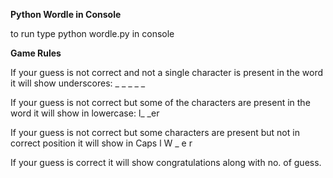 **Python Wordle in Console** 


to run type python wordle.py in console

**Game Rules**

If your guess is not correct and not a single character is present in the word it will show underscores: _ _ _ _ _

If your guess is not correct but some of the characters are present in the word it will show in lowercase: l_ _er

If your guess is not correct but some characters are present  but not in correct position it will show in Caps  l W _ e r

If your guess is  correct it will show congratulations along with no. of guess.
